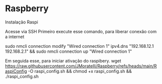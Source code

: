 # Raspberry

Instalação Raspi

Acesse via SSH
Primeiro execute esse comando, para liberar conexão com a internet

sudo nmcli connection modify "Wired connection 1" ipv4.dns "192.168.12.1 192.168.2.1" && sudo nmcli connection up "Wired connection 1" 


Em seguida esse, para iniciar ativação do raspibery.
wget https://raw.githubusercontent.com/JMoratelli/Raspberry/refs/heads/main/RaspiConfig -O raspi_config.sh && chmod +x raspi_config.sh && ./raspi_config.sh

